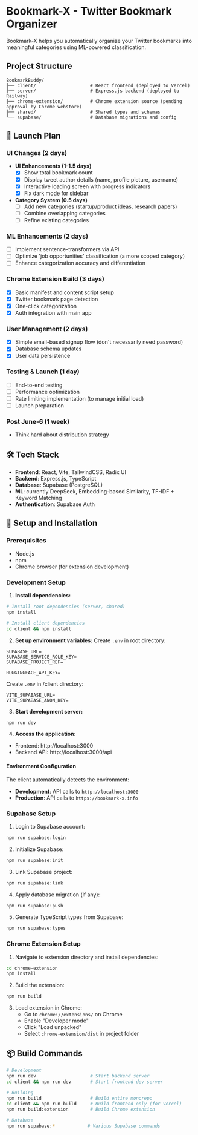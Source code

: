 # Bookmark-X - Twitter Bookmark Organizer

Bookmark-X helps you automatically organize your Twitter bookmarks into meaningful categories using ML-powered classification.

## Project Structure

```
BookmarkBuddy/
├── client/                    # React frontend (deployed to Vercel)
├── server/                    # Express.js backend (deployed to Railway)
├── chrome-extension/          # Chrome extension source (pending approval by Chrome webstore)
├── shared/                    # Shared types and schemas
└── supabase/                  # Database migrations and config
```

## 🚀 Launch Plan

### UI Changes (2 days)
- **UI Enhancements (1-1.5 days)**
  - [x] Show total bookmark count
  - [x] Display tweet author details (name, profile picture, username)
  - [x] Interactive loading screen with progress indicators
  - [x] Fix dark mode for sidebar
  
- **Category System (0.5 days)**
  - [ ] Add new categories (startup/product ideas, research papers)
  - [ ] Combine overlapping categories
  - [ ] Refine existing categories

### ML Enhancements (2 days)
- [ ] Implement sentence-transformers via API
- [ ] Optimize 'job opportunities' classification (a more scoped category)
- [ ] Enhance categorization accuracy and differentiation

### Chrome Extension Build (3 days)
- [x] Basic manifest and content script setup
- [x] Twitter bookmark page detection
- [x] One-click categorization
- [x] Auth integration with main app

### User Management (2 days)
- [x] Simple email-based signup flow (don't necessarily need password)
- [x] Database schema updates
- [x] User data persistence

### Testing & Launch (1 day)
- [ ] End-to-end testing
- [ ] Performance optimization
- [ ] Rate limiting implementation (to manage initial load)
- [ ] Launch preparation

### Post June-6 (1 week)
- Think hard about distribution strategy

## 🛠️ Tech Stack

- **Frontend**: React, Vite, TailwindCSS, Radix UI
- **Backend**: Express.js, TypeScript
- **Database**: Supabase (PostgreSQL)
- **ML**: currently DeepSeek, Embedding-based Similarity, TF-IDF + Keyword Matching
- **Authentication**: Supabase Auth

## 🔧 Setup and Installation

### Prerequisites

- Node.js
- npm
- Chrome browser (for extension development)

### Development Setup

1. **Install dependencies:**
```bash
# Install root dependencies (server, shared)
npm install

# Install client dependencies
cd client && npm install
```

2. **Set up environment variables:**
Create `.env` in root directory:
```
SUPABASE_URL=
SUPABASE_SERVICE_ROLE_KEY=
SUPABASE_PROJECT_REF=

HUGGINGFACE_API_KEY=
```

Create `.env` in /client directory:
```
VITE_SUPABASE_URL=
VITE_SUPABASE_ANON_KEY=
```

3. **Start development server:**
```bash
npm run dev
```

4. **Access the application:**
- Frontend: http://localhost:3000
- Backend API: http://localhost:3000/api

#### Environment Configuration
The client automatically detects the environment:
- **Development**: API calls to `http://localhost:3000`
- **Production**: API calls to `https://bookmark-x.info`

### Supabase Setup

1. Login to Supabase account:
```bash
npm run supabase:login
```

2. Initialize Supabase:
```bash
npm run supabase:init
```

3. Link Supabase project:
```bash
npm run supabase:link
```

4. Apply database migration (if any):
```bash
npm run supabase:push
```

5. Generate TypeScript types from Supabase:
```bash
npm run supabase:types
```

### Chrome Extension Setup

1. Navigate to extension directory and install dependencies:
```bash
cd chrome-extension
npm install
```

2. Build the extension:
```bash
npm run build
```

3. Load extension in Chrome:
   - Go to `chrome://extensions/` on Chrome
   - Enable "Developer mode"
   - Click "Load unpacked"
   - Select `chrome-extension/dist` in project folder

## 📦 Build Commands

```bash
# Development
npm run dev                    # Start backend server
cd client && npm run dev       # Start frontend dev server

# Building
npm run build                  # Build entire monorepo
cd client && npm run build     # Build frontend only (for Vercel)
npm run build:extension        # Build Chrome extension

# Database
npm run supabase:*            # Various Supabase commands
```
